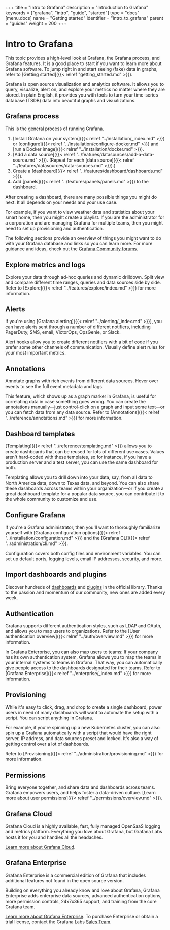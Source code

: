 +++
title = "Intro to Grafana"
description = "Introduction to Grafana"
keywords = ["grafana", "intro", "guide", "started"]
type = "docs"
[menu.docs]
name = "Getting started"
identifier = "intro_to_grafana"
parent = "guides"
weight = 200
+++

# Intro to Grafana

This topic provides a high-level look at Grafana, the Grafana process, and Grafana features. It is a good place to start if you want to learn more about Grafana software. To jump right in and start seeing (fake) data in graphs, refer to [Getting started]({{< relref "getting_started.md" >}}).


Grafana is open source visualization and analytics software. It allows you to query, visualize, alert on, and explore your metrics no matter where they are stored. In plain English, it provides you with tools to turn your time-series database (TSDB) data into beautiful graphs and visualizations.

## Grafana process

This is the general process of running Grafana.

1. [Install Grafana on your system]({{< relref "../installation/_index.md" >}}) or [configure]({{< relref "../installation/configure-docker.md" >}}) and [run a Docker image]({{< relref "../installation/docker.md" >}}).
1. [Add a data source]({{< relref "../features/datasources/add-a-data-source.md" >}}). (Repeat for each [data source]({{< relref "../features/datasources/data-sources.md" >}}).)
1. Create a [dashboard]({{< relref "../features/dashboard/dashboards.md" >}}).
1. Add [panels]({{< relref "../features/panels/panels.md" >}}) to the dashboard.

After creating a dashboard, there are many possible things you might do next. It all depends on your needs and your use case. 

For example, if you want to view weather data and statistics about your smart home, then you might create a playlist. If you are the administrator for a corporation and are managing Grafana for multiple teams, then you might need to set up provisioning and authentication.

The following sections provide an overview of things you might want to do with your Grafana database and links so you can learn more. For more guidance and ideas, check out the [Grafana Community forums](https://community.grafana.com/).

## Explore metrics and logs

Explore your data through ad-hoc queries and dynamic drilldown. Split view and compare different time ranges, queries and data sources side by side. Refer to [Explore]({{< relref "../features/explore/index.md" >}}) for more information.

## Alerts

If you're using [Grafana alerting]({{< relref "../alerting/_index.md" >}}), you can have alerts sent through a number of different notifiers, including PagerDuty, SMS, email, VictorOps, OpsGenie, or Slack. 

Alert hooks allow you to create different notifiers with a bit of code if you prefer some other channels of communication. Visually define alert rules for your most important metrics.

## Annotations

Annotate graphs with rich events from different data sources. Hover over events to see the full event metadata and tags.

This feature, which shows up as a graph marker in Grafana, is useful for correlating data in case something goes wrong. You can create the annotations manually—just control-click on a graph and input some text—or you can fetch data from any data source. Refer to [Annotations]({{< relref "../reference/annotations.md" >}}) for more information.

## Dashboard templates

[Templating]({{< relref "../reference/templating.md" >}}) allows you to create dashboards that can be reused for lots of different use cases. Values aren't hard-coded with these templates, so for instance, if you have a production server and a test server, you can use the same dashboard for both. 

Templating allows you to drill down into your data, say, from all data to North America data, down to Texas data, and beyond. You can also share these dashboards across teams within your organization—or if you create a great dashboard template for a popular data source, you can contribute it to the whole community to customize and use.

## Configure Grafana

If you're a Grafana administrator, then you'll want to thoroughly familiarize yourself with [Grafana configuration options]({{< relref "../installation/configuration.md" >}}) and the [Grafana CLI]({{< relref "../administration/cli.md" >}}).

Configuration covers both config files and environment variables. You can set up default ports, logging levels, email IP addresses, security, and more.

## Import dashboards and plugins

Discover hundreds of [dashboards](https://grafana.com/grafana/dashboards) and [plugins](https://grafana.com/grafana/plugins) in the official library. Thanks to the passion and momentum of our community, new ones are added every week.

## Authentication

Grafana supports different authentication styles, such as LDAP and OAuth, and allows you to map users to organizations. Refer to the [User authentication overview]({{< relref "../auth/overview.md" >}}) for more information.

In Grafana Enterprise, you can also map users to teams: If your company has its own authentication system, Grafana allows you to map the teams in your internal systems to teams in Grafana. That way, you can automatically give people access to the dashboards designated for their teams. Refer to [Grafana Enterprise]({{< relref "../enterprise/_index.md" >}}) for more information.

## Provisioning

While it's easy to click, drag, and drop to create a single dashboard, power users in need of many dashboards will want to automate the setup with a script. You can script anything in Grafana. 

For example, if you're spinning up a new Kubernetes cluster, you can also spin up a Grafana automatically with a script that would have the right server, IP address, and data sources preset and locked. It's also a way of getting control over a lot of dashboards.

Refer to [Provisioning]({{< relref "../administration/provisioning.md" >}}) for more information.

## Permissions

Bring everyone together, and share data and dashboards across teams. Grafana empowers users, and helps foster a data-driven culture. [Learn more about user permissions]({{< relref "../permissions/overview.md" >}}).

## Grafana Cloud

Grafana Cloud is a highly available, fast, fully managed OpenSaaS logging and metrics platform. Everything you love about Grafana, but Grafana Labs hosts it for you and handles all the headaches.

[Learn more about Grafana Cloud](https://grafana.com/cloud/).

## Grafana Enterprise

Grafana Enterprise is a commercial edition of Grafana that includes additional features not found in the open source version.

Building on everything you already know and love about Grafana, Grafana Enterprise adds enterprise data sources, advanced authentication options, more permission controls, 24x7x365 support, and training from the core Grafana team.

[Learn more about Grafana Enterprise](https://grafana.com/enterprise). To purchase Enterprise or obtain a trial license, contact the Grafana Labs [Sales Team](https://grafana.com/contact?about=support&topic=Grafana%20Enterprise).
